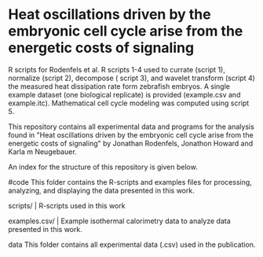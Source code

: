 # Heat oscillations driven by the embryonic cell cycle arise from the energetic costs of signaling

R scripts for Rodenfels et al. R scripts 1-4 used to currate (script 1), normalize (script 2), decompose ( script 3), 
and wavelet transform (script 4) the measured heat dissipation rate form zebrafish embryos. A single example dataset (one
biological replicate) is provided (example.csv and example.itc). Mathematical cell cycle modeling was computed using script 5.


This repository contains all experimental data and programs for the analysis found in "Heat oscillations driven by the embryonic cell cycle arise from the energetic costs of signaling" by Jonathan Rodenfels, Jonathon Howard and Karla m Neugebauer.

An index for the structure of this repository is given below.

#code
This folder contains the R-scripts and examples files for processing, analyzing, and displaying the data presented in this work.

scripts/ | R-scripts used in this work

examples.csv/ | Example isothermal calorimetry data to analyze data presented in this work.

data
This folder contains all experimental data (.csv) used in the publication.

